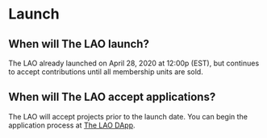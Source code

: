 # Launch

## When will The LAO launch?

The LAO already launched on April 28, 2020 at 12:00p (EST), but continues to accept contributions until all membership units are sold.

## When will The LAO accept applications?

The LAO will accept projects prior to the launch date. You can begin the application process at [The LAO DApp](https://www.thelao.io).
